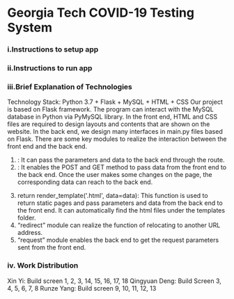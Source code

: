 # Georgia Tech COVID-19 Testing System
### i.Instructions to setup app


### ii.Instructions to run app


### iii.Brief Explanation of Technologies
Technology Stack: Python 3.7 + Flask + MySQL + HTML + CSS
Our project is based on Flask framework. The program can interact with the MySQL database in Python via PyMySQL library. 
In the front end, HTML and CSS files are required to design layouts and contents that are shown on the website. In the back end, we design many interfaces in main.py files based on Flask.
There are some key modules to realize the interaction between the front end and the back end. 
1. <a href="{{url_for()}}"></a>: It can pass the parameters and data to the back end through the route.
2. <form action="" method="POST / GET ">: It enables the POST and GET method to pass data from the front end to the back end. Once the user makes some changes on the page, the corresponding data can reach to the back end.
3. return render_template('.html', data=data): This function is used to return static pages and pass parameters and data from the back end to the front end. It can automatically find the html files under the templates folder. 
4. “redirect” module can realize the function of relocating to another URL address.
5. “request” module enables the back end to get the request parameters sent from the front end. 

### iv.	Work Distribution
Xin Yi: Build screen 1, 2, 3, 14, 15, 16, 17, 18
Qingyuan Deng: Build Screen 3, 4, 5, 6, 7, 8
Runze Yang: Build screen 9, 10, 11, 12, 13

